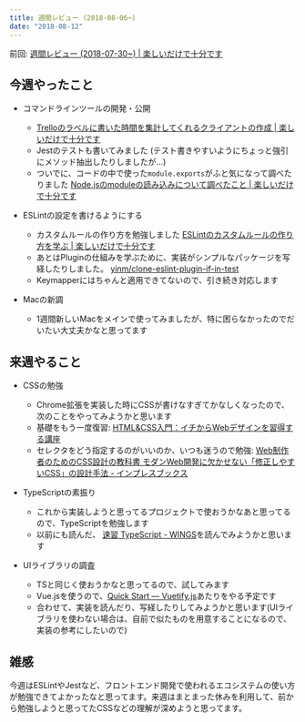 ```yaml
---
title: 週間レビュー (2018-08-06~)
date: "2018-08-12"
---
```


前回: [週間レビュー (2018-07-30~) | 楽しいだけで十分です](https://yinm.info/20180805/)

## 今週やったこと

- コマンドラインツールの開発・公開
  - [Trelloのラベルに書いた時間を集計してくれるクライアントの作成 | 楽しいだけで十分です](https://yinm.info/20180806/)
  - Jestのテストも書いてみました (テスト書きやすいようにちょっと強引にメソッド抽出したりしましたが...)
  - ついでに、コードの中で使った`module.exports`がふと気になって調べたりました [Node.jsのmoduleの読み込みについて調べたこと | 楽しいだけで十分です](https://yinm.info/20180811/)

- ESLintの設定を書けるようにする
  - カスタムルールの作り方を勉強しました [ESLintのカスタムルールの作り方を学ぶ | 楽しいだけで十分です](https://yinm.info/20180808/)
  - あとはPluginの仕組みを学ぶために、実装がシンプルなパッケージを写経したりしました。 [yinm/clone-eslint-plugin-if-in-test](https://github.com/yinm/clone-eslint-plugin-if-in-test)
  - Keymapperにはちゃんと適用できてないので、引き続き対応します

- Macの新調
  - 1週間新しいMacをメインで使ってみましたが、特に困らなかったのでだいたい大丈夫かなと思ってます

## 来週やること

- CSSの勉強
  - Chrome拡張を実装した時にCSSが書けなすぎてかなしくなったので、次のことをやってみようかと思います
  - 基礎をもう一度復習: [HTML&CSS入門：イチからWebデザインを習得する講座](https://saruwakakun.com/html-css/basic)
  - セレクタをどう指定するのがいいのか、いつも迷うので勉強: [Web制作者のためのCSS設計の教科書 モダンWeb開発に欠かせない「修正しやすいCSS」の設計手法 - インプレスブックス](https://book.impress.co.jp/books/1113101128)

- TypeScriptの素振り
  - これから実装しようと思ってるプロジェクトで使おうかなあと思ってるので、TypeScriptを勉強します
  - 以前にも読んだ、 [速習 TypeScript - WINGS](https://wings.msn.to/index.php/-/A-03/WGS-JSF-002/)を読んでみようかと思います

- UIライブラリの調査
  - TSと同じく使おうかなと思ってるので、試してみます
  - Vue.jsを使うので、[Quick Start — Vuetify.js](https://vuetifyjs.com/ja/getting-started/quick-start)あたりをやる予定です
  - 合わせて、実装を読んだり、写経したりしてみようかと思います(UIライブラリを使わない場合は、自前で似たものを用意することになるので、実装の参考にしたいので)

## 雑感

今週はESLintやJestなど、フロントエンド開発で使われるエコシステムの使い方が勉強できてよかったなと思ってます。来週はまとまった休みを利用して、前から勉強しようと思ってたCSSなどの理解が深めようと思ってます。
